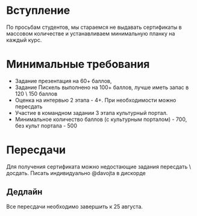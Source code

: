 # Вступление

По просьбам студентов, мы стараемся не выдавать сертификаты в массовом количестве и устанавливаем минимальную планку на каждый курс.

# Минимальные требования

* Задание презентация на 60+ баллов, 
* Задание Пискель выполнено на 100+ баллов, лучше иметь запас в 120 \ 150 баллов
* Оценка на интервью 2 этапа - 4+. При необходимости можно пересдать
* Участие в командном задании 3 этапа культурный портал. 
* Минимальное количество баллов (c культурным порталом) - 700, без культ портала - 500

# Пересдачи

Для получения сертификата можно недостающие задания пересдать \ досдать. Писать индивидуально @davojta в дискорде 

## Дедлайн

Все пересдачи необходимо завершить к 25 августа.
